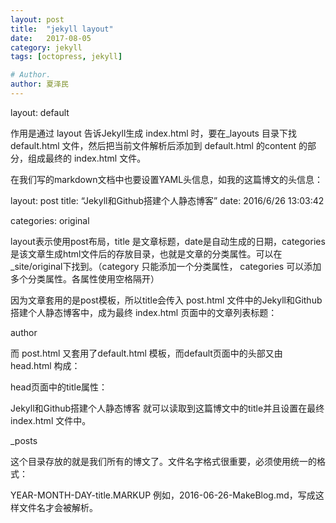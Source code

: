 ```yaml
---
layout: post
title:  "jekyll layout"
date:   2017-08-05
category: jekyll
tags: [octopress, jekyll]

# Author.
author: 夏泽民
---
```


layout: default

作用是通过 layout 告诉Jekyll生成 index.html 时，要在_layouts 目录下找 default.html 文件，然后把当前文件解析后添加到 default.html 的content 的部分，组成最终的 index.html 文件。

在我们写的markdown文档中也要设置YAML头信息，如我的这篇博文的头信息：

layout: post 
title: “Jekyll和Github搭建个人静态博客” 
date: 2016/6/26 13:03:42

categories: original

layout表示使用post布局，title 是文章标题，date是自动生成的日期，categories 是该文章生成html文件后的存放目录，也就是文章的分类属性。可以在_site/original下找到。（category 只能添加一个分类属性， categories 可以添加多个分类属性。各属性使用空格隔开）

因为文章套用的是post模板，所以title会传入 post.html 文件中的Jekyll和Github搭建个人静态博客中，成为最终 index.html 页面中的文章列表标题：

author

而 post.html 又套用了default.html 模板，而default页面中的头部又由 head.html 构成：


head页面中的title属性：

Jekyll和Github搭建个人静态博客 
就可以读取到这篇博文中的title并且设置在最终 index.html 文件中。

_posts

这个目录存放的就是我们所有的博文了。文件名字格式很重要，必须使用统一的格式：

YEAR-MONTH-DAY-title.MARKUP 
例如，2016-06-26-MakeBlog.md，写成这样文件名才会被解析。

